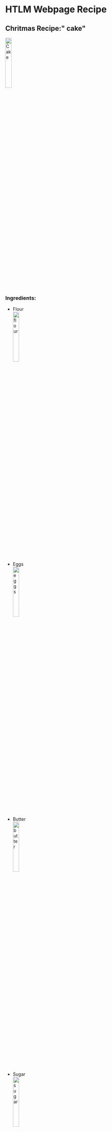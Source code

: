 <h1> HTLM Webpage Recipe </h1>
<h2> Chritmas Recipe:" cake"</h2>

<img   src="https://www.onceuponachef.com/images/2012/11/Vanilla-Birthday-Cake-18.jpg"
        title="Cake"
        width="20%"
        height="20%" />
        
<h3> Ingredients: </h3>
        
<b>  </b>
<ul>
  <li> Flour </li>
     <img 
       src= "https://medinabaking.com/wp-content/uploads/2020/01/Flour.jpg" 
        title="flour"
        width="20%"
        height="20%" />
  <li> Eggs </li>
        <img
             src="https://cdn-prod.medicalnewstoday.com/content/images/articles/283/283659/a-basket-of-eggs.jpg"
             title="eggs"
             width="20%"
             height="20%" />
  <li> Butter </li>
        <img 
            src="https://media.npr.org/assets/img/2017/02/23/butter1_wide-b23d6a7af9100ca3d155a4bd7a2f90e2ae3d1bfe.jpg?s=1400"
             title="butter"
             width="20%"
             height="20%" />
  <li> Sugar </li>
        <img 
             src="https://www.tasteofhome.com/wp-content/uploads/2019/11/sugar-shutterstock_615908132.jpg?fit=700,800"
             title="sugar"
             width="20%"
             height="20%" />
  <li> Salt </li>
        <img 
             src="https://cdn-prod.medicalnewstoday.com/content/images/articles/322/322745/salt-shaker.jpg"
             title="salt"
             width="20%"
             height="20%" />
  <li> Milk </li>
        <img
             src="https://i0.wp.com/post.healthline.com/wp-content/uploads/2019/11/milk-soy-hemp-almond-non-dairy-1296x728-header-1296x728.jpg?w=1155&h=1528"
             title="milk"
             width="20%"
             height="20%" />
  <li> Baking Soda </li>
</ul>


<h3> Steps: </h3>
  
 <ol> 
  <li> Prepare baking pans </li>
  <li> Allow ingredients to reach room temperature </li>
  <li> Preheat the oven </li>
  <li> Stir together dry ingredients </li>
  <li> Combien the butter and sugar </li>
  <li> Add eggs one at a time </li>
  <li> Alternate adding dry and wet ingredients </li>
  <li> Pour batter into pans and bake </li>
  <li> Check cake for doneness </li>
  <li> Cool the cake </li> 
  <li> Assemble the cake </li>
  <li> Add the frosting </li>
  <li> Decorate </li> 
        
</ol>
